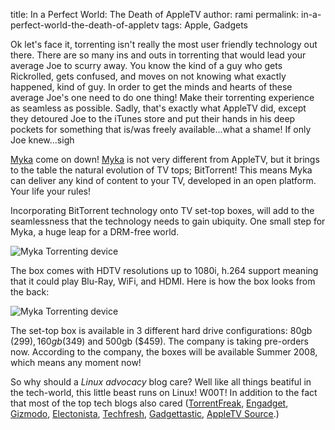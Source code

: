title: In a Perfect World: The Death of AppleTV
author: rami
permalink: in-a-perfect-world-the-death-of-appletv
tags: Apple, Gadgets

Ok let's face it, torrenting isn't really the most user friendly technology out there. There are so many ins and outs in torrenting that would lead your average Joe to scurry away. You know the kind of a guy who gets Rickrolled, gets confused, and moves on not knowing what exactly happened, kind of guy. In order to get the minds and hearts of these average Joe's one need to do one thing! Make their torrenting experience as seamless as possible. Sadly, that's exactly what AppleTV did, except they detoured Joe to the iTunes store and put their hands in his deep pockets for something that is/was freely available...what a shame! If only Joe knew...sigh

[Myka](http://www.myka.tv/index.html) come on down! [Myka](http://www.myka.tv/index.html) is not very different from AppleTV, but it brings to the table the natural evolution of TV tops; BitTorrent! This means Myka can deliver any kind of content to your TV, developed in an open platform. Your life your rules!

Incorporating BitTorrent technology onto TV set-top boxes, will add to the seamlessness that the technology needs to gain ubiquity. One small step for Myka, a huge leap for a DRM-free world.

![Myka Torrenting device]({filename}/images/myka-torrenting-gadget-1.jpg)

The box comes with HDTV resolutions up to 1080i, h.264 support meaning that it could play Blu-Ray, WiFi, and HDMI. Here is how the box looks from the back:

![Myka Torrenting device]({filename}/images/myka-torrenting-gadget-2.jpg)

The set-top box is available in 3 different hard drive configurations: 80gb ($299), 160gb ($349) and 500gb ($459). The company is taking pre-orders now. According to the company, the boxes will be available Summer 2008, which means any moment now!

So why should a *Linux advocacy* blog care? Well like all things beatiful in the tech-world, this little beast runs on Linux! W00T! In addition to the fact that most of the top tech blogs also cared ([TorrentFreak](http://torrentfreak.com/bittorrent-on-tv-080321/), [Engadget](http://www.engadget.com/2008/03/21/myka-sneaks-bittorrent-into-the-living-room/), [Gizmodo](http://gizmodo.com/370820/myka-brings-bittorrent-to-your-tv), [Electonista](http://www.electronista.com/articles/08/03/21/myka.media.hub/), [Techfresh](http://www.techfresh.net/gadgets/computers/storage/myka-bit-torrent-device/), [Gadgettastic](http://www.gadgettastic.com/2008/03/21/myka-bittorrent-tv-solution/), [AppleTV Source](http://appletvsource.com/content/view/601/1/).)

